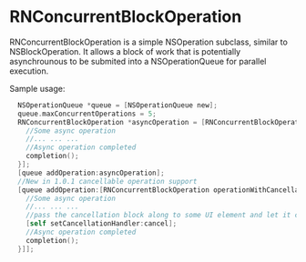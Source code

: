 RNConcurrentBlockOperation
==========================

RNConcurrentBlockOperation is a simple NSOperation subclass, similar to NSBlockOperation. It allows a block of work that is potentially asynchrounous to be submited into a NSOperationQueue for parallel execution.


Sample usage:
```Objective-C
  NSOperationQueue *queue = [NSOperationQueue new];
  queue.maxConcurrentOperations = 5;
  RNConcurrentBlockOperation *asyncOperation = [RNConcurrentBlockOperation operationWithBlock:^(RNCompletionBlock completion) {
    //Some async operation
    //... ... ...
    //Async operation completed
    completion();
  }];
  [queue addOperation:asyncOperation];
  //New in 1.0.1 cancellable operation support
  [queue addOperation:[RNConcurrentBlockOperation operationWithCancellableBlock:^(RNCompletionBlock completion, RNCancelationBlock cancel) {
    //Some async operation
    //... ... ...
    //pass the cancellation block along to some UI element and let it cancel the operation anytime
    [self setCancellationHandler:cancel];
    //Async operation completed
    completion();
  }]];
  
